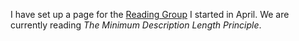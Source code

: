 I have set up a page for the [Reading Group](/work/reading-group.html) I started in April. We are currently reading _The Minimum Description Length Principle_.
